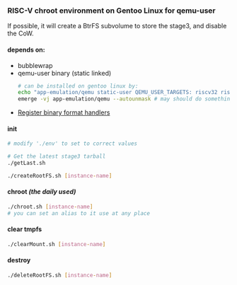 ### RISC-V chroot environment on Gentoo Linux for qemu-user

If possible, it will create a BtrFS subvolume to store the stage3, and disable the CoW.

#### depends on:

* bubblewrap
* qemu-user binary (static linked)
  ```bash
  # can be installed on gentoo linux by:
  echo "app-emulation/qemu static-user QEMU_USER_TARGETS: riscv32 riscv64" >>/etc/portage/package.use/qemu
  emerge -vj app-emulation/qemu --autounmask # may should do somethings others by yourself here
  ```
* [Register binary format handlers](https://wiki.gentoo.org/wiki/Embedded_Handbook/General/Compiling_with_qemu_user_chroot#Register_binary_format_handlers)

#### init

```bash
# modify './env' to set to correct values

# Get the latest stage3 tarball
./getLast.sh

./createRootFS.sh [instance-name]
```

#### chroot *(the daily used)*

```bash
./chroot.sh [instance-name]
# you can set an alias to it use at any place
```

#### clear tmpfs

```bash
./clearMount.sh [instance-name]
```

#### destroy

```bash
./deleteRootFS.sh [instance-name]
```
